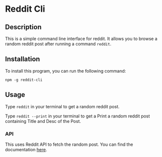 # Reddit Cli

## Description

This is a simple command line interface for reddit. It allows you to browse a random reddit post after running a command `reddit`.

## Installation

To install this program, you can run the following command:

```
npm -g reddit-cli

```

## Usage

Type `reddit` in your terminal to get a random reddit post.

Type `reddit --print` in your terminal to get a Print a random reddit post containing Title and Desc of the Post.

### API

This uses Reddit API to fetch the random post. You can find the documentation [here](https://www.reddit.com/dev/api/).
